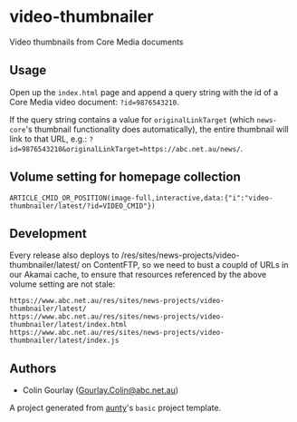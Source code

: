 # video-thumbnailer

Video thumbnails from Core Media documents

## Usage

Open up the `index.html` page and append a query string with the id of a Core Media video document: `?id=9876543210`.

If the query string contains a value for `originalLinkTarget` (which `news-core`'s thumbnail functionality does automatically), the entire thumbnail will link to that URL, e.g.: `?id=9876543210&originalLinkTarget=https://abc.net.au/news/`.

## Volume setting for homepage collection

`ARTICLE_CMID_OR_POSITION(image-full,interactive,data:{"i":"video-thumbnailer/latest/?id=VIDEO_CMID"})`

## Development

Every release also deploys to /res/sites/news-projects/video-thumbnailer/latest/ on ContentFTP, so we need to bust a coupld of URLs in our Akamai cache, to ensure that resources referenced by the above volume setting are not stale:

```
https://www.abc.net.au/res/sites/news-projects/video-thumbnailer/latest/
https://www.abc.net.au/res/sites/news-projects/video-thumbnailer/latest/index.html
https://www.abc.net.au/res/sites/news-projects/video-thumbnailer/latest/index.js
```

## Authors

- Colin Gourlay ([Gourlay.Colin@abc.net.au](mailto:Gourlay.Colin@abc.net.au))

A project generated from [aunty](https://github.com/abcnews/aunty)'s `basic` project template.
